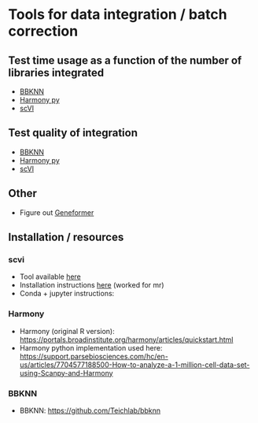# Tools for data integration / batch correction

## Test time usage as a function of the number of libraries integrated

* [BBKNN](test_time_bbknn.py)
* [Harmony py](test_time_harmony.py)
* [scVI]()

## Test quality of integration

* [BBKNN]()
* [Harmony py]()
* [scVI]()


## Other

* Figure out [Geneformer]()

## Installation / resources

### scvi

* Tool available [here](https://docs.scvi-tools.org/en/stable/index.html)
* Installation instructions [here]() (worked for mr)
* Conda + jupyter instructions:

### Harmony

* Harmony (original R version): https://portals.broadinstitute.org/harmony/articles/quickstart.html
* Harmony python implementation used here: https://support.parsebiosciences.com/hc/en-us/articles/7704577188500-How-to-analyze-a-1-million-cell-data-set-using-Scanpy-and-Harmony

### BBKNN

* BBKNN: https://github.com/Teichlab/bbknn
